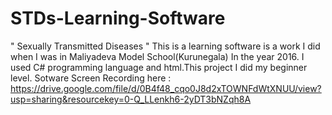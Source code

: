# STDs-Learning-Software
" Sexually Transmitted Diseases " This is a learning software is a work I did when I was in Maliyadeva Model School(Kurunegala) In the year 2016. I used C# programming language and html.This project I did my beginner level.
Sotware Screen Recording here :
https://drive.google.com/file/d/0B4f48_cqo0J8d2xTOWNFdWtXNUU/view?usp=sharing&resourcekey=0-Q_LLenkh6-2yDT3bNZqh8A


